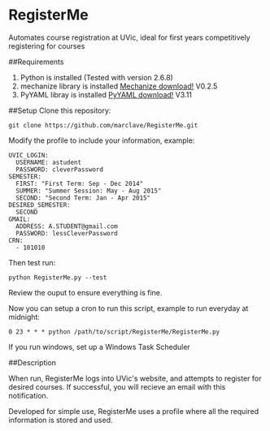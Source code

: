 RegisterMe
==========

Automates course registration at UVic, ideal for first years competitively registering for courses

##Requirements

1. Python is installed (Tested with version 2.6.8)
2. mechanize library is installed [Mechanize download!](http://wwwsearch.sourceforge.net/mechanize/download.html) V0.2.5
3. PyYAML libray is installed [PyYAML download!](pyyaml.org/wiki/PyYAML) V3.11

##Setup
Clone this repository:
```
git clone https://github.com/marclave/RegisterMe.git
```
Modify the profile to include your information, example:
```
UVIC_LOGIN:
  USERNAME: astudent
  PASSWORD: cleverPassword
SEMESTER:
  FIRST: "First Term: Sep - Dec 2014"
  SUMMER: "Summer Session: May - Aug 2015"
  SECOND: "Second Term: Jan - Apr 2015"
DESIRED_SEMESTER:
  SECOND
GMAIL:
  ADDRESS: A.STUDENT@gmail.com
  PASSWORD: lessCleverPassword
CRN:
  - 101010
```

Then test run:
```
python RegisterMe.py --test
```
Review the ouput to ensure everything is fine.

Now you can setup a cron to run this script, example to run everyday at midnight:
```
0 23 * * * python /path/to/script/RegisterMe/RegisterMe.py
```
If you run windows, set up a Windows Task Scheduler
 
##Description

When run, RegisterMe logs into UVic's website, and attempts to register for desired courses. If successful, you will recieve an email with this notification.

Developed for simple use, RegisterMe uses a profile where all the required information is stored and used.
